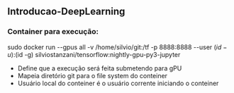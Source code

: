 ## Introducao-DeepLearning

### Container para execução: 

sudo docker run --gpus all -v /home/silvio/git:/tf -p 8888:8888 --user $(id -u):$(id -g)  silviostanzani/tensorflow:nightly-gpu-py3-jupyter

* Define que a execução será feita submetendo para gPU
* Mapeia diretório git para o file system do conteiner
* Usuário local do conteiner é o usuário corrente iniciando o conteiner

